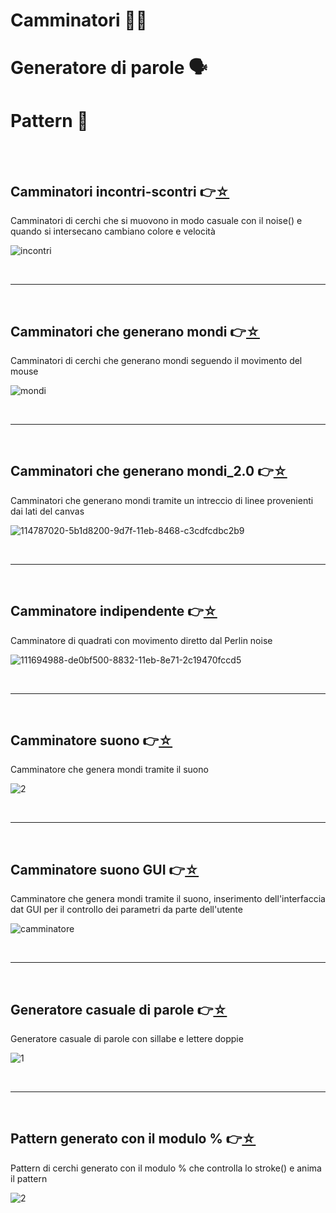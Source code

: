 # Camminatori 🚶‍♂️
# Generatore di parole 🗣
# Pattern 🧩
<br>
<br>


## Camminatori incontri-scontri 👉[☆](https://editor.p5js.org/Gaia/full/wu3RnBmFN)
Camminatori di cerchi che si muovono in modo casuale con il noise() e quando si intersecano cambiano colore e velocità 

![incontri](https://user-images.githubusercontent.com/76476654/122066263-e56f7a00-cdf2-11eb-9b2c-fc3985e2e0d3.png)

<br>

---

<br>

## Camminatori che generano mondi 👉[☆](https://editor.p5js.org/Gaia/full/TCZUDv2tI)
Camminatori di cerchi che generano mondi seguendo il movimento del mouse 

![mondi](https://user-images.githubusercontent.com/76476654/122066528-1f408080-cdf3-11eb-9274-caf59d44d449.png)

<br>

---

<br>

## Camminatori che generano mondi_2.0 👉[☆](https://editor.p5js.org/Gaia/full/gSQ4bzPhY)
Camminatori che generano mondi tramite un intreccio di linee provenienti dai lati del canvas

![114787020-5b1d8200-9d7f-11eb-8468-c3cdfcdbc2b9](https://user-images.githubusercontent.com/76476654/122066783-531ba600-cdf3-11eb-9eed-a33c1bede117.png)

<br>

---

<br>

## Camminatore indipendente 👉[☆](https://editor.p5js.org/Gaia/full/iCSr3ksr9)
Camminatore di quadrati con movimento diretto dal Perlin noise 

![111694988-de0bf500-8832-11eb-8e71-2c19470fccd5](https://user-images.githubusercontent.com/76476654/122067279-be657800-cdf3-11eb-9bed-9a2f6034a5f9.png)

<br>

---

<br>

## Camminatore suono 👉[☆](https://editor.p5js.org/Gaia/full/iPzF4Jk6S)
Camminatore che genera mondi tramite il suono 

![2](https://user-images.githubusercontent.com/76476654/114788502-dd0eaa80-9d81-11eb-9932-e23035862c81.png)

<br>

---

<br>

## Camminatore suono GUI  👉[☆](https://editor.p5js.org/Gaia/full/nSyLuHDN6)
Camminatore che genera mondi tramite il suono, inserimento dell'interfaccia dat GUI per il controllo dei parametri da parte dell'utente 

![camminatore](https://user-images.githubusercontent.com/76476654/117057352-a216eb80-ad1d-11eb-85a2-c67caef3f316.png)

<br>

---

<br>

## Generatore casuale di parole 👉[☆](https://editor.p5js.org/Gaia/full/0jDObJ9x9)
Generatore casuale di parole con sillabe e lettere doppie

![1](https://user-images.githubusercontent.com/76476654/112218759-68ce6480-8c24-11eb-8497-8fec9cc0210c.png) 

<br>

---

<br>

## Pattern generato con il modulo % 👉[☆](https://editor.p5js.org/Gaia/full/2oXsR5MjM)
Pattern di cerchi generato con il modulo % che controlla lo stroke() e anima il pattern

![2](https://user-images.githubusercontent.com/76476654/112221034-3eca7180-8c27-11eb-82f2-bd8b2b509cd5.png)















